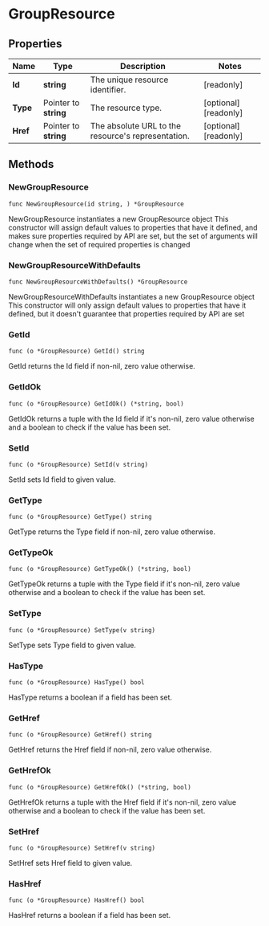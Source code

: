# GroupResource

## Properties

|Name | Type | Description | Notes|
|------------ | ------------- | ------------- | -------------|
|**Id** | **string** | The unique resource identifier. | [readonly] |
|**Type** | Pointer to **string** | The resource type. | [optional] [readonly] |
|**Href** | Pointer to **string** | The absolute URL to the resource&#39;s representation. | [optional] [readonly] |

## Methods

### NewGroupResource

`func NewGroupResource(id string, ) *GroupResource`

NewGroupResource instantiates a new GroupResource object
This constructor will assign default values to properties that have it defined,
and makes sure properties required by API are set, but the set of arguments
will change when the set of required properties is changed

### NewGroupResourceWithDefaults

`func NewGroupResourceWithDefaults() *GroupResource`

NewGroupResourceWithDefaults instantiates a new GroupResource object
This constructor will only assign default values to properties that have it defined,
but it doesn't guarantee that properties required by API are set

### GetId

`func (o *GroupResource) GetId() string`

GetId returns the Id field if non-nil, zero value otherwise.

### GetIdOk

`func (o *GroupResource) GetIdOk() (*string, bool)`

GetIdOk returns a tuple with the Id field if it's non-nil, zero value otherwise
and a boolean to check if the value has been set.

### SetId

`func (o *GroupResource) SetId(v string)`

SetId sets Id field to given value.


### GetType

`func (o *GroupResource) GetType() string`

GetType returns the Type field if non-nil, zero value otherwise.

### GetTypeOk

`func (o *GroupResource) GetTypeOk() (*string, bool)`

GetTypeOk returns a tuple with the Type field if it's non-nil, zero value otherwise
and a boolean to check if the value has been set.

### SetType

`func (o *GroupResource) SetType(v string)`

SetType sets Type field to given value.

### HasType

`func (o *GroupResource) HasType() bool`

HasType returns a boolean if a field has been set.

### GetHref

`func (o *GroupResource) GetHref() string`

GetHref returns the Href field if non-nil, zero value otherwise.

### GetHrefOk

`func (o *GroupResource) GetHrefOk() (*string, bool)`

GetHrefOk returns a tuple with the Href field if it's non-nil, zero value otherwise
and a boolean to check if the value has been set.

### SetHref

`func (o *GroupResource) SetHref(v string)`

SetHref sets Href field to given value.

### HasHref

`func (o *GroupResource) HasHref() bool`

HasHref returns a boolean if a field has been set.



